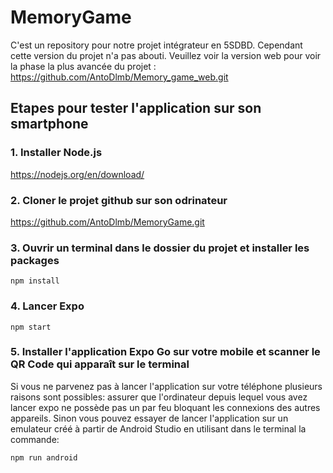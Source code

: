 # MemoryGame
C'est un repository pour notre projet intégrateur en 5SDBD. Cependant cette version du projet n'a pas abouti. Veuillez voir la version web pour voir la phase la plus avancée du projet : https://github.com/AntoDlmb/Memory_game_web.git

## Etapes pour tester l'application sur son smartphone

### 1. Installer Node.js

https://nodejs.org/en/download/

### 2. Cloner le projet github sur son odrinateur

https://github.com/AntoDlmb/MemoryGame.git

### 3. Ouvrir un terminal dans le dossier du projet et installer les packages

```
npm install
```

### 4. Lancer Expo

```
npm start
```

### 5. Installer l'application Expo Go sur votre mobile et scanner le QR Code qui apparaît sur le terminal

Si vous ne parvenez pas à lancer l'application sur votre téléphone plusieurs raisons sont possibles: assurer
que l'ordinateur depuis lequel vous avez lancer expo ne possède pas un par feu bloquant les connexions des
autres appareils. Sinon vous pouvez essayer de lancer l'application sur un emulateur créé à partir de Android Studio
en utilisant dans le terminal la commande:
```
npm run android
```
